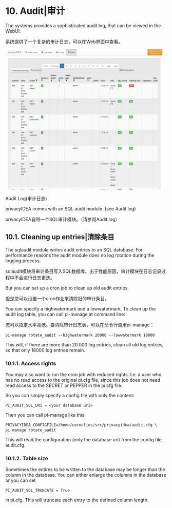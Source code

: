 # 10. Audit|审计

The systems provides a sophisticated audit log, that can be viewed in the WebUI.

系统提供了一个复杂的审计日志，可以在Web界面中查看。

![auditlog](../Contents/auditlog.png)

Audit Log(审计日志)

privacyIDEA comes with an SQL audit module. (see Audit log)

privacyIDEA自带一个SQL审计模块。（请参阅Audit log）

## 10.1. Cleaning up entries|清除条目

The sqlaudit module writes audit entries to an SQL database. For performance reasons the audit module does no log rotation during the logging process.

sqlaudit模块将审计条目写入SQL数据库。出于性能原因，审计模块在日志记录过程中不会进行日志更迭。

But you can set up a cron job to clean up old audit entries.

但是您可以设置一个cron作业来清除旧的审计条目。

You can specify a highwatermark and a lowwatermark. To clean up the audit log table, you can call pi-manage at command line:

您可以指定水平高低。要清除审计日志表，可以在命令行调用pi-manage：

```
pi-manage rotate_audit --highwatermark 20000 --lowwatermark 18000
```

This will, if there are more than 20.000 log entries, clean all old log entries, so that only 18000 log entries remain.

### 10.1.1. Access rights

You may also want to run the cron job with reduced rights. I.e. a user who has no read access to the original pi.cfg file, since this job does not need read access to the SECRET or PEPPER in the pi.cfg file.

So you can simply specify a config file with only the content:

```
PI_AUDIT_SQL_URI = <your database uri>
```

Then you can call pi-manage like this:

```
PRIVACYIDEA_CONFIGFILE=/home/cornelius/src/privacyidea/audit.cfg \
pi-manage rotate_audit
```

This will read the configuration (only the database uri) from the config file audit.cfg.

### 10.1.2. Table size

Sometimes the entires to be written to the database may be longer than the column in the database. You can either enlarge the columns in the database or you can set

```
PI_AUDIT_SQL_TRUNCATE = True
```

in pi.cfg. This will truncate each entry to the defined column length.